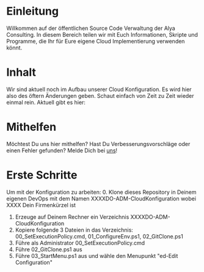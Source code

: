 # Einleitung 
Willkommen auf der öffentlichen Source Code Verwaltung der Alya Consulting. In diesem Bereich teilen wir mit Euch Informationen, Skripte und Programme, die Ihr für Eure eigene Cloud Implementierung verwenden könnt.

# Inhalt
Wir sind aktuell noch im Aufbau unserer Cloud Konfiguration. Es wird hier also des öftern Änderungen geben. Schaut einfach von Zeit zu Zeit wieder einmal rein. Aktuell gibt es hier:

# Mithelfen
Möchtest Du uns hier mithelfen? Hast Du Verbesserungsvorschläge oder einen Fehler gefunden? Melde Dich bei [uns](mailto:info@alyaconsulting.ch)!

# Erste Schritte
Um mit der Konfiguration zu arbeiten:
0. Klone dieses Repository in Deinem eigenen DevOps mit dem Namen XXXXDO-ADM-CloudKonfiguration wobei XXXX Dein Firmenkürzel ist
1. Erzeuge auf Deinem Rechner ein Verzeichnis XXXXDO-ADM-CloudKonfiguration
2. Kopiere folgende 3 Dateien in das Verzeichnis: 00_SetExecutionPolicy.cmd, 01_ConfigureEnv.ps1, 02_GitClone.ps1
3. Führe als Administrator 00_SetExecutionPolicy.cmd
4. Führe 02_GitClone.ps1 aus
5. Führe 03_StartMenu.ps1 aus und wähle den Menupunkt "ed-Edit Configuration"
